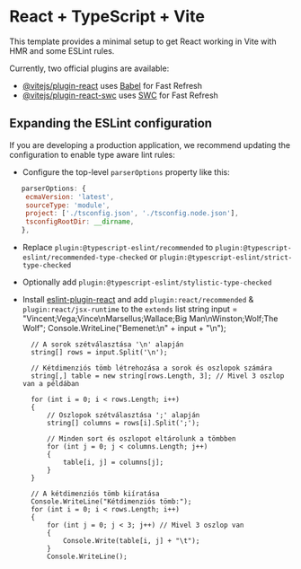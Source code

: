 # React + TypeScript + Vite

This template provides a minimal setup to get React working in Vite with HMR and some ESLint rules.

Currently, two official plugins are available:

- [@vitejs/plugin-react](https://github.com/vitejs/vite-plugin-react/blob/main/packages/plugin-react/README.md) uses [Babel](https://babeljs.io/) for Fast Refresh
- [@vitejs/plugin-react-swc](https://github.com/vitejs/vite-plugin-react-swc) uses [SWC](https://swc.rs/) for Fast Refresh

## Expanding the ESLint configuration

If you are developing a production application, we recommend updating the configuration to enable type aware lint rules:

- Configure the top-level `parserOptions` property like this:

```js
   parserOptions: {
    ecmaVersion: 'latest',
    sourceType: 'module',
    project: ['./tsconfig.json', './tsconfig.node.json'],
    tsconfigRootDir: __dirname,
   },
```

- Replace `plugin:@typescript-eslint/recommended` to `plugin:@typescript-eslint/recommended-type-checked` or `plugin:@typescript-eslint/strict-type-checked`
- Optionally add `plugin:@typescript-eslint/stylistic-type-checked`
- Install [eslint-plugin-react](https://github.com/jsx-eslint/eslint-plugin-react) and add `plugin:react/recommended` & `plugin:react/jsx-runtime` to the `extends` list
  string input = "Vincent;Vega;Vince\nMarsellus;Wallace;Big Man\nWinston;Wolf;The Wolf";
        Console.WriteLine("Bemenet:\n" + input + "\n");

        // A sorok szétválasztása '\n' alapján
        string[] rows = input.Split('\n');

        // Kétdimenziós tömb létrehozása a sorok és oszlopok számára
        string[,] table = new string[rows.Length, 3]; // Mivel 3 oszlop van a példában

        for (int i = 0; i < rows.Length; i++)
        {
            // Oszlopok szétválasztása ';' alapján
            string[] columns = rows[i].Split(';');

            // Minden sort és oszlopot eltárolunk a tömbben
            for (int j = 0; j < columns.Length; j++)
            {
                table[i, j] = columns[j];
            }
        }

        // A kétdimenziós tömb kiíratása
        Console.WriteLine("Kétdimenziós tömb:");
        for (int i = 0; i < rows.Length; i++)
        {
            for (int j = 0; j < 3; j++) // Mivel 3 oszlop van
            {
                Console.Write(table[i, j] + "\t");
            }
            Console.WriteLine();
     